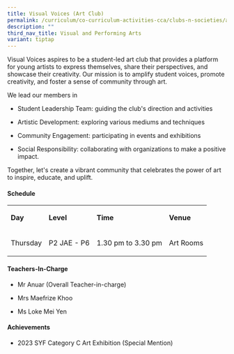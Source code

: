 ```yaml
---
title: Visual Voices (Art Club)
permalink: /curriculum/co-curriculum-activities-cca/clubs-n-societies/art-club/
description: ""
third_nav_title: Visual and Performing Arts
variant: tiptap
---
```

<p>Visual Voices aspires to be a student-led art club that provides a platform
for young artists to express themselves, share their perspectives, and
showcase their creativity. Our mission is to amplify student voices, promote
creativity, and foster a sense of community through art.</p>
<p>We lead our members in</p>
<ul data-tight="true" class="tight">
<li>
<p>Student Leadership Team: guiding the club's direction and activities</p>
</li>
<li>
<p>Artistic Development: exploring various mediums and techniques</p>
</li>
<li>
<p>Community Engagement: participating in events and exhibitions</p>
</li>
<li>
<p>Social Responsibility: collaborating with organizations to make a positive
impact.</p>
</li>
</ul>
<p>Together, let's create a vibrant community that celebrates the power of
art to inspire, educate, and uplift.</p>
<h4><strong>Schedule</strong></h4>
<table style="minWidth: 100px">
<colgroup>
<col>
<col>
<col>
<col>
</colgroup>
<tbody>
<tr>
<td rowspan="1" colspan="1">
<p><strong>Day</strong>
</p>
</td>
<td rowspan="1" colspan="1">
<p><strong>Level</strong>
</p>
</td>
<td rowspan="1" colspan="1">
<p><strong>Time</strong>
</p>
</td>
<td rowspan="1" colspan="1">
<p><strong>Venue</strong>
</p>
</td>
</tr>
<tr>
<td rowspan="1" colspan="1">
<p>Thursday</p>
</td>
<td rowspan="1" colspan="1">
<p>P2 JAE - P6</p>
</td>
<td rowspan="1" colspan="1">
<p>1.30 pm to 3.30 pm</p>
</td>
<td rowspan="1" colspan="1">
<p>Art Rooms</p>
</td>
</tr>
</tbody>
</table>
<h4><strong>Teachers-In-Charge</strong></h4>
<ul data-tight="true" class="tight">
<li>
<p>Mr Anuar (Overall Teacher-in-charge)</p>
</li>
<li>
<p>Mrs Maefrize Khoo</p>
</li>
<li>
<p>Ms Loke Mei Yen</p>
</li>
</ul>
<h4><strong>Achievements</strong></h4>
<ul data-tight="true" class="tight">
<li>
<p>2023 SYF Category C Art Exhibition (Special Mention)</p>
</li>
</ul>
<p></p>